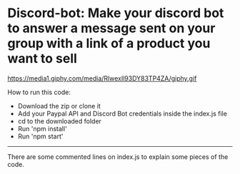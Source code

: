 # Discord-bot: Make your discord bot to answer a message sent on your group with a link of a product you want to sell

https://media1.giphy.com/media/RlwexIl93DY83TP4ZA/giphy.gif

How to run this code: 
- Download the zip or clone it
- Add your Paypal API and Discord Bot credentials inside the index.js file
- cd to the downloaded folder
- Run 'npm install'
- Run 'npm start'
------------------------------------------------------------
There are some commented lines on index.js to explain some pieces of the code.
